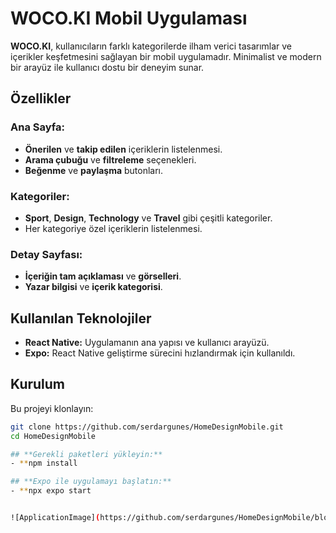 # **WOCO.KI Mobil Uygulaması**  
**WOCO.KI**, kullanıcıların farklı kategorilerde ilham verici tasarımlar ve içerikler keşfetmesini sağlayan bir mobil uygulamadır. Minimalist ve modern bir arayüz ile kullanıcı dostu bir deneyim sunar.  

## **Özellikler**  

### **Ana Sayfa:**  
- **Önerilen** ve **takip edilen** içeriklerin listelenmesi.  
- **Arama çubuğu** ve **filtreleme** seçenekleri.  
- **Beğenme** ve **paylaşma** butonları.  

### **Kategoriler:**  
- **Sport**, **Design**, **Technology** ve **Travel** gibi çeşitli kategoriler.  
- Her kategoriye özel içeriklerin listelenmesi.  

### **Detay Sayfası:**  
- **İçeriğin tam açıklaması** ve **görselleri**.  
- **Yazar bilgisi** ve **içerik kategorisi**.  

## **Kullanılan Teknolojiler**  
- **React Native:** Uygulamanın ana yapısı ve kullanıcı arayüzü.  
- **Expo:** React Native geliştirme sürecini hızlandırmak için kullanıldı.

## **Kurulum**  

Bu projeyi klonlayın:  
```bash
git clone https://github.com/serdargunes/HomeDesignMobile.git
cd HomeDesignMobile

## **Gerekli paketleri yükleyin:**
- **npm install

## **Expo ile uygulamayı başlatın:**
- **npx expo start


![ApplicationImage](https://github.com/serdargunes/HomeDesignMobile/blob/master/ApplicationImage/merged_image_horizontal.png)
